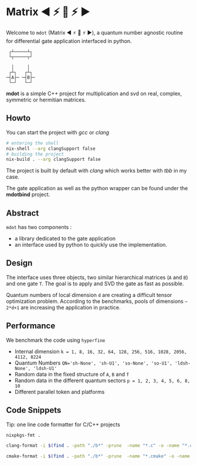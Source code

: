 # Matrix :arrow_backward: :zap: :red_circle: :zap: :arrow_forward:

Welcome to `mdot` (Matrix​ :arrow_backward: :zap:
:red_circle: :zap: :arrow_forward:), a quantum number agnostic routine
for differential gate application interfaced in python.

```
 ┌┴─────┴┐ 
 └┬─────┬┘ 
           
  │     │
 ┌┴┐   ┌┴┐ 
─┤A├─ ─┤B├─
 └─┘   └─┘ 
```

**mdot** is a simple C++ project for multiplication and svd on real,
complex, symmetric or hermitian matrices.

## Howto

You can start the project with *gcc* or *clang*
```bash
# entering the shell
nix-shell --arg clangSupport false
# building the project
nix-build . --arg clangSupport false
```
The project is built by default with *clang* which works better with
*tbb* in my case.

The gate application as well as the python wrapper can be found under
the **mdotbind** project.

## Abstract

`mdot` has two components :

* a library dedicated to the gate application <!-- which could be chained (:smirk_cat:) which give a new dimension for quantum gate application simulations.​ -->
* an interface used by python to quickly use the implementation.

## Design

The interface uses three objects, two similar hierarchical matrices
(`A` and `B`) and one gate `T`.  The goal is to apply and SVD the gate
as fast as possible.

Quantum numbers of local dimension `d` are creating a difficult tensor
optimization problem.  According to the benchmarks, pools of
dimensions `~ 2*d+1` are increasing the application in practice.

## Performance

We benchmark the code using `hyperfine`

* Internal dimension `k = 1, 8, 16, 32, 64, 128, 256, 516, 1028, 2056, 4112, 8224`
* Quantum Numbers `QN='sh-None', 'sh-U1', 'so-None', 'so-U1', 'ldsh-None', 'ldsh-U1'`
* Random data in the fixed structure of `A`, `B` and `T`
* Random data in the different quantum sectors `p = 1, 2, 3, 4, 5, 6, 8, 10`
* Different parallel token and platforms


## Code Snippets

Tip: one line code formatter for C/C++ projects

```bash
nixpkgs-fmt .

clang-format -i $(find . -path "./b*" -prune  -name "*.c" -o -name "*.cpp" -o -name "*.h" -o -name "*.hpp")

cmake-format -i $(find . -path "./b*" -prune  -name "*.cmake" -o -name "CMakeLists.txt")
```
